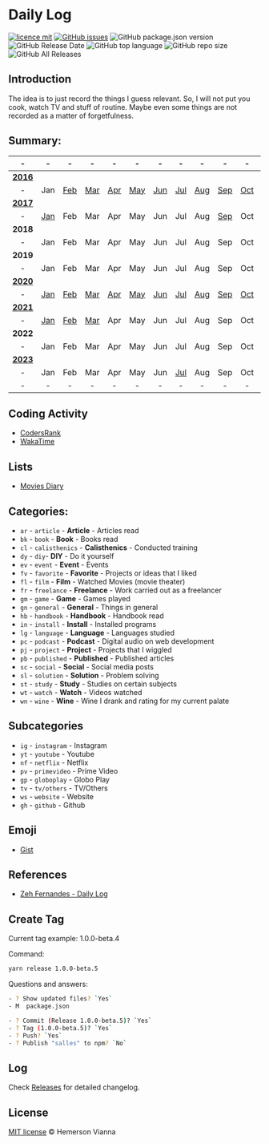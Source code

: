 # Daily Log

[![licence mit](https://img.shields.io/badge/license-MIT-blue.svg?style=flat-square)](http://hemersonvianna.mit-license.org/)
[![GitHub issues](https://img.shields.io/github/issues/w3dotdev/dailylog.svg)](https://github.com/w3dotdev/dailylog/issues)
![GitHub package.json version](https://img.shields.io/github/package-json/v/w3dotdev/dailylog.svg)
![GitHub Release Date](https://img.shields.io/github/release-date/w3dotdev/dailylog.svg)
![GitHub top language](https://img.shields.io/github/languages/top/w3dotdev/dailylog.svg)
![GitHub repo size](https://img.shields.io/github/repo-size/w3dotdev/dailylog.svg)
![GitHub All Releases](https://img.shields.io/github/downloads/w3dotdev/dailylog/total.svg)

## Introduction

The idea is to just record the things I guess relevant. So, I will not put you cook, watch TV and stuff of routine. Maybe even some things are not recorded as a matter of forgetfulness.

## Summary:

|-|-|-|-|-|-|-|-|-|-|-|-|-|
|:-:|:-:|:-:|:-:|:-:|:-:|:-:|:-:|:-:|:-:|:-:|:-:|:-:|
|**[2016](2016/)**|||||||||||||
|-|Jan|[Feb](2016/feb#readme)|[Mar](2016/mar#readme)|[Apr](2016/apr#readme)|[May](2016/may#readme)|[Jun](2016/jun#readme)|[Jul](2016/jul#readme)|[Aug](2016/aug#readme)|[Sep](2016/sep#readme)|[Oct](2016/oct#readme)|[Nov](2016/nov#readme)|[Dec](2016/dec#readme)|
|**[2017](2017/)**|||||||||||||
|-|[Jan](2017/jan#readme)|Feb|Mar|Apr|May|Jun|Jul|Aug|[Sep](2017/sep)|Oct|Nov|Dec|
|**2018**|||||||||||||
|-|Jan|Feb|Mar|Apr|May|Jun|Jul|Aug|Sep|Oct|Nov|Dec|
|**2019**|||||||||||||
|-|Jan|Feb|Mar|Apr|May|Jun|Jul|Aug|Sep|Oct|Nov|Dec|
|**[2020](2020/)**|||||||||||||
|-|[Jan](2020/jan#readme)|[Feb](2020/feb#readme)|[Mar](2020/mar#readme)|[Apr](2020/apr#readme)|[May](2020/may#readme)|[Jun](2020/jun#readme)|[Jul](2020/jul#readme)|[Aug](2020/aug#readme)|[Sep](2020/sep#readme)|[Oct](2020/oct#readme)|[Nov](2020/nov#readme)|[Dec](2020/dec#readme)|
|**[2021](2021/)**|||||||||||||
|-|[Jan](2021/jan#readme)|[Feb](2021/feb#readme)|[Mar](2021/mar#readme)|Apr|May|Jun|Jul|Aug|Sep|Oct|Nov|Dec|
|**2022**|||||||||||||
|-|Jan|Feb|Mar|Apr|May|Jun|Jul|Aug|Sep|Oct|Nov|Dec|
|**[2023](2023/)**|||||||||||||
|-|Jan|Feb|Mar|Apr|May|Jun|[Jul](2023/jul#readme)|Aug|Sep|Oct|Nov|Dec|
|-|-|-|-|-|-|-|-|-|-|-|-|-|



## Coding Activity

- [CodersRank](https://profile.codersrank.io/user/ui2code)
- [WakaTime](https://wakatime.com/@ui2code)

## Lists

- [Movies Diary](https://letterboxd.com/hemersonvianna/films/diary/)

## Categories:

- `ar` - `article` - **Article** - Articles read
- `bk` - `book` - **Book** - Books read
- `cl` - `calisthenics` - **Calisthenics** - Conducted training
- `dy` - `diy`- **DIY** - Do it yourself 
- `ev` - `event` - **Event** - Events
- `fv` - `favorite` - **Favorite** - Projects or ideas that I liked
- `fl` - `film` - **Film** - Watched Movies (movie theater)
- `fr` - `freelance` - **Freelance** - Work carried out as a freelancer
- `gm` - `game` - **Game** - Games played
- `gn` - `general` - **General** - Things in general
- `hb` - `handbook` - **Handbook** - Handbook read
- `in` - `install` - **Install** - Installed programs
- `lg` - `language` - **Language** - Languages studied
- `pc` - `podcast` - **Podcast** - Digital audio on web development
- `pj` - `project` - **Project** - Projects that I wiggled
- `pb` - `published` - **Published** - Published articles
- `sc` - `social` - **Social** - Social media posts
- `sl` - `solution` - **Solution** - Problem solving
- `st` - `study` - **Study** - Studies on certain subjects
- `wt` - `watch` - **Watch** - Videos watched
- `wn` - `wine` - **Wine** - Wine I drank and rating for my current palate

## Subcategories

- `ig` - `instagram` - Instagram
- `yt` - `youtube` - Youtube
- `nf` - `netflix` - Netflix
- `pv` - `primevideo` - Prime Video
- `gp` - `globoplay` - Globo Play
- `tv` - `tv/others` - TV/Others
- `ws` - `website` - Website
- `gh` - `github` - Github

## Emoji

- [Gist](https://gist.github.com/ui2code/d88600176424b10bf79f84d08990a397)

## References

- [Zeh Fernandes - Daily Log](https://github.com/zehfernandes/dailylog)

## Create Tag

Current tag example: 1.0.0-beta.4

Command:

```bash
yarn release 1.0.0-beta.5
```

Questions and answers:

```sh
- ? Show updated files? `Yes`
- M  package.json

- ? Commit (Release 1.0.0-beta.5)? `Yes`
- ? Tag (1.0.0-beta.5)? `Yes`
- ? Push? `Yes`
- ? Publish "salles" to npm? `No`
```

## Log

Check [Releases](https://github.com/w3dotdev/dailylog/releases) for detailed changelog.

## License

[MIT license](http://hemersonvianna.mit-license.org/) © Hemerson Vianna
